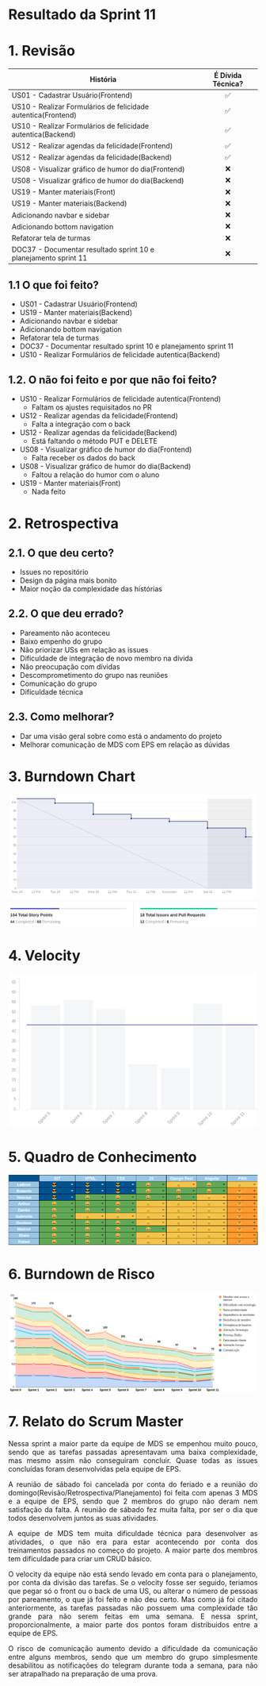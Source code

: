 # Resultado da Sprint 11

 # 1. Revisão

| História | É Dívida Técnica? |
| -------- | :----: |
| US01 - Cadastrar Usuário(Frontend) | :white_check_mark: |
| US10 - Realizar Formulários de felicidade autentica(Frontend) | :white_check_mark: |
| US10 - Realizar Formulários de felicidade autentica(Backend) | :white_check_mark: |
| US12 - Realizar agendas da felicidade(Frontend) | :white_check_mark: |
| US12 - Realizar agendas da felicidade(Backend) | :white_check_mark: |
| US08 - Visualizar gráfico de humor do dia(Frontend) | :x: |
| US08 - Visualizar gráfico de humor do dia(Backend) | :x: |
| US19 - Manter materiais(Front) | :x: |
| US19 - Manter materiais(Backend) | :x: |
| Adicionando navbar e sidebar | :x: |
| Adicionando bottom navigation | :x: |
| Refatorar tela de turmas | :x: |
| DOC37 - Documentar resultado sprint 10 e planejamento sprint 11 | :x: |

## 1.1 O que foi feito?
* US01 - Cadastrar Usuário(Frontend)
* US19 - Manter materiais(Backend)
* Adicionando navbar e sidebar
* Adicionando bottom navigation
* Refatorar tela de turmas
* DOC37 - Documentar resultado sprint 10 e planejamento sprint 11
* US10 - Realizar Formulários de felicidade autentica(Backend)

## 1.2. O não foi feito e por que não foi feito?
* US10 - Realizar Formulários de felicidade autentica(Frontend)
    * Faltam os ajustes requisitados no PR
* US12 - Realizar agendas da felicidade(Frontend)
    * Falta a integração com o back
* US12 - Realizar agendas da felicidade(Backend)
    * Está faltando o método PUT e DELETE
* US08 - Visualizar gráfico de humor do dia(Frontend)
    * Falta receber os dados do back
* US08 - Visualizar gráfico de humor do dia(Backend)
    * Faltou a relação do humor com o aluno
* US19 - Manter materiais(Front)
    * Nada feito

# 2. Retrospectiva

## 2.1. O que deu certo?  
* Issues no repositório
* Design da página mais bonito 
* Maior noção da complexidade das histórias

## 2.2. O que deu errado? 
* Pareamento não aconteceu
* Baixo empenho do grupo
* Não priorizar USs em relação as issues
* Dificuldade de integração de novo membro na dívida
* Não preocupação com dívidas
* Descomprometimento do grupo nas reuniões
* Comunicação do grupo
* Dificuldade técnica

## 2.3. Como melhorar?
* Dar uma visão geral sobre como está o andamento do projeto
* Melhorar comunicação de MDS com EPS em relação as dúvidas

# 3. Burndown Chart
![Sprint 11 - Burndown](../../assets/img/burndown/burndown11.png)

# 4. Velocity
![Sprint 11 - Velocity](../../assets/img/velocity/velocity11.png)

# 5. Quadro de Conhecimento
![Sprint 11 - Quadro de conhecimento](../../assets/img/quadro_conhecimento/quadro_conhecimento11.png)

# 6. Burndown de Risco
![Sprint 11 - Burndown de Risco](../../assets/img/burndown_risco/burndown_risco11.png)

# 7. Relato do Scrum Master
<p align = "justify">
    Nessa sprint a maior parte da equipe de MDS se empenhou muito pouco, sendo que as tarefas passadas apresentavam uma baixa complexidade, mas mesmo assim não conseguiram concluir. Quase todas as issues concluídas foram desenvolvidas pela equipe de EPS.
</p>
<p align = "justify">
    A reunião de sábado foi cancelada por conta do feriado e a reunião do domingo(Revisão/Retrospectiva/Planejamento) foi feita com apenas 3 MDS e a equipe de EPS, sendo que 2 membros do grupo não deram nem satisfação da falta. A reunião de sábado fez muita falta, por ser o dia que todos desenvolvem juntos as suas atividades.
</p>
<p align = "justify">
    A equipe de MDS tem muita dificuldade técnica para desenvolver as atividades, o que não era para estar acontecendo por conta dos treinamentos passados no começo do projeto. A maior parte dos membros tem dificuldade para criar um CRUD básico.
</p>
<p align = "justify">
    O velocity da equipe não está sendo levado em conta para o planejamento, por conta da divisão das tarefas. Se o velocity fosse ser seguido, teriamos que pegar só o front ou o back de uma US, ou alterar o número de pessoas por pareamento, o que já foi feito e não deu certo. Mas como já foi citado anteriormente, as tarefas passadas não possuem uma complexidade tão grande para não serem feitas em uma semana. E nessa sprint, proporcionalmente, a maior parte dos pontos foram distribuidos entre a equipe de EPS. 
</p>
<p align = "justify">
    O risco de comunicação aumento devido a dificuldade da comunicação entre alguns membros, sendo que um membro do grupo simplesmente desabilitou as notificações do telegram durante toda a semana, para não ser atrapalhado na preparação de uma prova.
</p>



